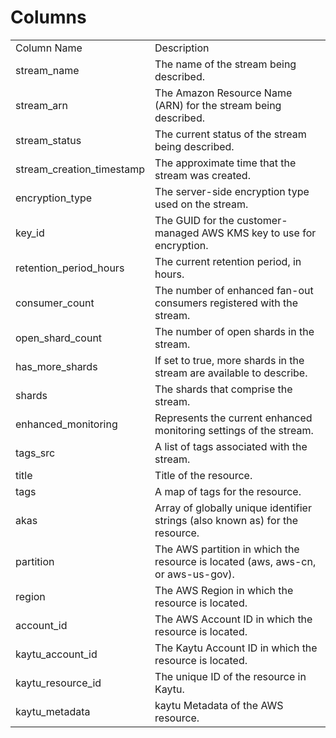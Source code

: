 # Columns  

<table>
	<tr><td>Column Name</td><td>Description</td></tr>
	<tr><td>stream_name</td><td>The name of the stream being described.</td></tr>
	<tr><td>stream_arn</td><td>The Amazon Resource Name (ARN) for the stream being described.</td></tr>
	<tr><td>stream_status</td><td>The current status of the stream being described.</td></tr>
	<tr><td>stream_creation_timestamp</td><td>The approximate time that the stream was created.</td></tr>
	<tr><td>encryption_type</td><td>The server-side encryption type used on the stream.</td></tr>
	<tr><td>key_id</td><td>The GUID for the customer-managed AWS KMS key to use for encryption.</td></tr>
	<tr><td>retention_period_hours</td><td>The current retention period, in hours.</td></tr>
	<tr><td>consumer_count</td><td>The number of enhanced fan-out consumers registered with the stream.</td></tr>
	<tr><td>open_shard_count</td><td>The number of open shards in the stream.</td></tr>
	<tr><td>has_more_shards</td><td>If set to true, more shards in the stream are available to describe.</td></tr>
	<tr><td>shards</td><td>The shards that comprise the stream.</td></tr>
	<tr><td>enhanced_monitoring</td><td>Represents the current enhanced monitoring settings of the stream.</td></tr>
	<tr><td>tags_src</td><td>A list of tags associated with the stream.</td></tr>
	<tr><td>title</td><td>Title of the resource.</td></tr>
	<tr><td>tags</td><td>A map of tags for the resource.</td></tr>
	<tr><td>akas</td><td>Array of globally unique identifier strings (also known as) for the resource.</td></tr>
	<tr><td>partition</td><td>The AWS partition in which the resource is located (aws, aws-cn, or aws-us-gov).</td></tr>
	<tr><td>region</td><td>The AWS Region in which the resource is located.</td></tr>
	<tr><td>account_id</td><td>The AWS Account ID in which the resource is located.</td></tr>
	<tr><td>kaytu_account_id</td><td>The Kaytu Account ID in which the resource is located.</td></tr>
	<tr><td>kaytu_resource_id</td><td>The unique ID of the resource in Kaytu.</td></tr>
	<tr><td>kaytu_metadata</td><td>kaytu Metadata of the AWS resource.</td></tr>
</table>